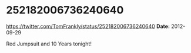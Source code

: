 # 252182006736240640
https://twitter.com/TomFrankly/status/252182006736240640
**Date:** 2012-09-29

Red Jumpsuit and 10 Years tonight!
